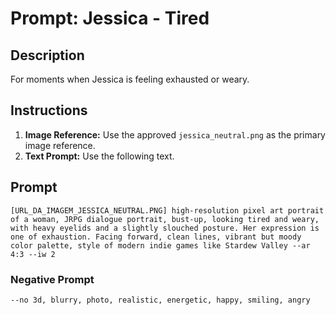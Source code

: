 # Prompt: Jessica - Tired

## Description
For moments when Jessica is feeling exhausted or weary.

## Instructions
1.  **Image Reference:** Use the approved `jessica_neutral.png` as the primary image reference.
2.  **Text Prompt:** Use the following text.

## Prompt
```
[URL_DA_IMAGEM_JESSICA_NEUTRAL.PNG] high-resolution pixel art portrait of a woman, JRPG dialogue portrait, bust-up, looking tired and weary, with heavy eyelids and a slightly slouched posture. Her expression is one of exhaustion. Facing forward, clean lines, vibrant but moody color palette, style of modern indie games like Stardew Valley --ar 4:3 --iw 2
```

### Negative Prompt
```
--no 3d, blurry, photo, realistic, energetic, happy, smiling, angry
```
